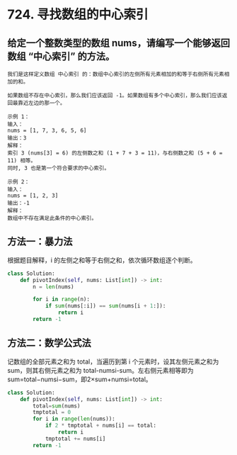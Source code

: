# 724. 寻找数组的中心索引
## 给定一个整数类型的数组 nums，请编写一个能够返回数组 “中心索引” 的方法。

    我们是这样定义数组 中心索引 的：数组中心索引的左侧所有元素相加的和等于右侧所有元素相加的和。

    如果数组不存在中心索引，那么我们应该返回 -1。如果数组有多个中心索引，那么我们应该返回最靠近左边的那一个。

    示例 1：
    输入：
    nums = [1, 7, 3, 6, 5, 6]
    输出：3
    解释：
    索引 3 (nums[3] = 6) 的左侧数之和 (1 + 7 + 3 = 11)，与右侧数之和 (5 + 6 = 11) 相等。
    同时, 3 也是第一个符合要求的中心索引。

    示例 2：
    输入：
    nums = [1, 2, 3]
    输出：-1
    解释：
    数组中不存在满足此条件的中心索引。

## 方法一：暴力法
根据题目解释，i 的左侧之和等于右侧之和，依次循环数组逐个判断。
```python
class Solution:
    def pivotIndex(self, nums: List[int]) -> int:
        n = len(nums)

        for i in range(n):
            if sum(nums[:i]) == sum(nums[i + 1:]):
                return i
        return -1
```

## 方法二：数学公式法
记数组的全部元素之和为 total，当遍历到第 i 个元素时，设其左侧元素之和为 sum，则其右侧元素之和为 total-numsi-sum。左右侧元素相等即为 sum=total−numsi−sum，即2×sum+numsi=total。
```python
class Solution:
    def pivotIndex(self, nums: List[int]) -> int:
        total=sum(nums)
        tmptotal = 0
        for i in range(len(nums)):
            if 2 * tmptotal + nums[i] == total:
                return i
            tmptotal += nums[i]
        return -1

```